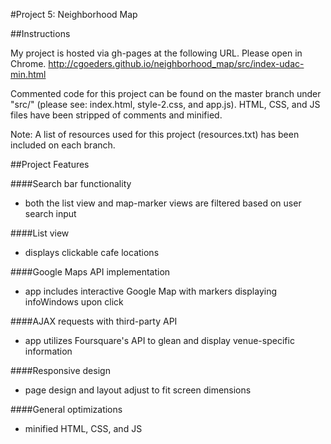#Project 5: Neighborhood Map



##Instructions

My project is hosted via gh-pages at the following URL. Please open in Chrome. 
http://cgoeders.github.io/neighborhood_map/src/index-udac-min.html

Commented code for this project can be found on the master branch under "src/" (please see: index.html, style-2.css, and app.js). HTML, CSS, and JS files have been stripped of comments and minified.

Note: A list of resources used for this project (resources.txt) has been included on each branch. 



##Project Features


####Search bar functionality
- both the list view and map-marker views are filtered based on user search input


####List view
- displays clickable cafe locations

####Google Maps API implementation
- app includes interactive Google Map with markers displaying infoWindows upon click

####AJAX requests with third-party API
- app utilizes Foursquare's API to glean and display venue-specific information

####Responsive design
- page design and layout adjust to fit screen dimensions

####General optimizations
- minified HTML, CSS, and JS



